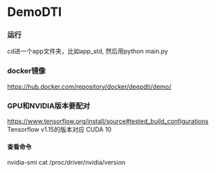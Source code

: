 # DemoDTI

### 运行
cd进一个app文件夹，比如app_std, 然后用python main.py

### docker镜像
https://hub.docker.com/repository/docker/deepdti/demo/

### GPU和NVIDIA版本要配对
https://www.tensorflow.org/install/source#tested_build_configurations
Tensorflow v1.15的版本对应 CUDA 10

#### 查看命令
nvidia-smi
cat /proc/driver/nvidia/version

